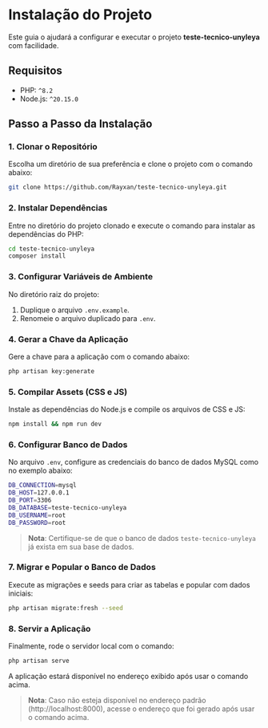 
# Instalação do Projeto

Este guia o ajudará a configurar e executar o projeto **teste-tecnico-unyleya** com facilidade.

## Requisitos

- PHP: `^8.2`
- Node.js: `^20.15.0`

## Passo a Passo da Instalação

### 1. Clonar o Repositório

Escolha um diretório de sua preferência e clone o projeto com o comando abaixo:

```bash
git clone https://github.com/Rayxan/teste-tecnico-unyleya.git
```

### 2. Instalar Dependências

Entre no diretório do projeto clonado e execute o comando para instalar as dependências do PHP:

```bash
cd teste-tecnico-unyleya
composer install
```

### 3. Configurar Variáveis de Ambiente

No diretório raiz do projeto:

1. Duplique o arquivo `.env.example`.
2. Renomeie o arquivo duplicado para `.env`.

### 4. Gerar a Chave da Aplicação

Gere a chave para a aplicação com o comando abaixo:

```bash
php artisan key:generate
```

### 5. Compilar Assets (CSS e JS)

Instale as dependências do Node.js e compile os arquivos de CSS e JS:

```bash
npm install && npm run dev
```

### 6. Configurar Banco de Dados

No arquivo `.env`, configure as credenciais do banco de dados MySQL como no exemplo abaixo:

```bash
DB_CONNECTION=mysql
DB_HOST=127.0.0.1
DB_PORT=3306
DB_DATABASE=teste-tecnico-unyleya
DB_USERNAME=root
DB_PASSWORD=root
```

> **Nota**: Certifique-se de que o banco de dados `teste-tecnico-unyleya` já exista em sua base de dados.

### 7. Migrar e Popular o Banco de Dados

Execute as migrações e seeds para criar as tabelas e popular com dados iniciais:

```bash
php artisan migrate:fresh --seed
```

### 8. Servir a Aplicação

Finalmente, rode o servidor local com o comando:

```bash
php artisan serve
```

A aplicação estará disponível no endereço exibido após usar o comando acima.
> **Nota**: Caso não esteja disponível no endereço padrão (http://localhost:8000), acesse o endereço que foi gerado após usar o comando acima. 
